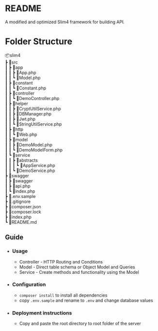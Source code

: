 # README #

A modified and optimized Slim4 framework for building API.   
# Folder Structure #
📦slim4     
 ┣ 📂src    
 ┃ ┣ 📂app  
 ┃ ┃ ┣ 📜App.php    
 ┃ ┃ ┗ 📜Model.php  
 ┃ ┣ 📂constant     
 ┃ ┃ ┗ 📜Constant.php   
 ┃ ┣ 📂controller   
 ┃ ┃ ┗ 📜DemoController.php     
 ┃ ┣ 📂helper   
 ┃ ┃ ┣ 📜CryptUtilService.php   
 ┃ ┃ ┣ 📜DBManager.php  
 ┃ ┃ ┣ 📜Jwt.php    
 ┃ ┃ ┗ 📜StringUtilService.php  
 ┃ ┣ 📂http     
 ┃ ┃ ┗ 📜Web.php        
 ┃ ┣ 📂model    
 ┃ ┃ ┣ 📜DemoModel.php  
 ┃ ┃ ┗ 📜DemoModelForm.php  
 ┃ ┗ 📂service  
 ┃ ┃ ┣ 📂abstracts  
 ┃ ┃ ┃ ┗ 📜AppService.php   
 ┃ ┃ ┗ 📜DemoService.php    
 ┣ 📂swagger    
 ┃ ┣ 📂swagger  
 ┃ ┣ 📜api.php  
 ┃ ┗ 📜index.php    
 ┣ 📜.env.sample    
 ┣ 📜.gitignore     
 ┣ 📜composer.json  
 ┣ 📜composer.lock  
 ┣ 📜index.php  
 ┗ 📜README.md  

 ##
## Guide ##

* ### Usage  
    * Controller - HTTP Routing and Conditions
    * Model - Direct table schema or Object Model and Queries
    * Service - Create methods and functionality using the Model

* ### Configuration 
    * `composer install` to install all dependencies    
    * copy `.env.sample` and rename to `.env` and change database values

* ### Deployment instructions   
    * Copy and paste the root directory to root folder of the server